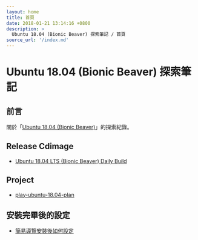 ```yaml
---
layout: home
title: 首頁
date: 2018-01-21 13:14:16 +0800
description: >
  Ubuntu 18.04 (Bionic Beaver) 探索筆記 / 首頁
source_url: '/index.md'
---
```



# Ubuntu 18.04 (Bionic Beaver) 探索筆記


## 前言

關於「[Ubuntu 18.04 (Bionic Beaver)](https://wiki.ubuntu.com/BionicBeaver)」的探索紀錄。


## Release Cdimage

* [Ubuntu 18.04 LTS (Bionic Beaver) Daily Build](read/subject/release-cdimage/daily-build)


## Project

* [play-ubuntu-18.04-plan](https://github.com/samwhelp/play-ubuntu-18.04-plan)


## 安裝完畢後的設定

* [簡易導覽安裝後如何設定](read/howto/install/)
